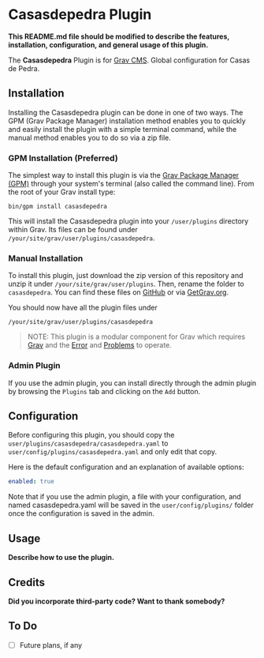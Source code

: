 # Casasdepedra Plugin

**This README.md file should be modified to describe the features, installation, configuration, and general usage of this plugin.**

The **Casasdepedra** Plugin is for [Grav CMS](http://github.com/getgrav/grav). Global configuration for Casas de Pedra.

## Installation

Installing the Casasdepedra plugin can be done in one of two ways. The GPM (Grav Package Manager) installation method enables you to quickly and easily install the plugin with a simple terminal command, while the manual method enables you to do so via a zip file.

### GPM Installation (Preferred)

The simplest way to install this plugin is via the [Grav Package Manager (GPM)](http://learn.getgrav.org/advanced/grav-gpm) through your system's terminal (also called the command line).  From the root of your Grav install type:

    bin/gpm install casasdepedra

This will install the Casasdepedra plugin into your `/user/plugins` directory within Grav. Its files can be found under `/your/site/grav/user/plugins/casasdepedra`.

### Manual Installation

To install this plugin, just download the zip version of this repository and unzip it under `/your/site/grav/user/plugins`. Then, rename the folder to `casasdepedra`. You can find these files on [GitHub](https://github.com/gonna-creative/grav-plugin-casasdepedra) or via [GetGrav.org](http://getgrav.org/downloads/plugins#extras).

You should now have all the plugin files under

    /your/site/grav/user/plugins/casasdepedra
	
> NOTE: This plugin is a modular component for Grav which requires [Grav](http://github.com/getgrav/grav) and the [Error](https://github.com/getgrav/grav-plugin-error) and [Problems](https://github.com/getgrav/grav-plugin-problems) to operate.

### Admin Plugin

If you use the admin plugin, you can install directly through the admin plugin by browsing the `Plugins` tab and clicking on the `Add` button.

## Configuration

Before configuring this plugin, you should copy the `user/plugins/casasdepedra/casasdepedra.yaml` to `user/config/plugins/casasdepedra.yaml` and only edit that copy.

Here is the default configuration and an explanation of available options:

```yaml
enabled: true
```

Note that if you use the admin plugin, a file with your configuration, and named casasdepedra.yaml will be saved in the `user/config/plugins/` folder once the configuration is saved in the admin.

## Usage

**Describe how to use the plugin.**

## Credits

**Did you incorporate third-party code? Want to thank somebody?**

## To Do

- [ ] Future plans, if any

